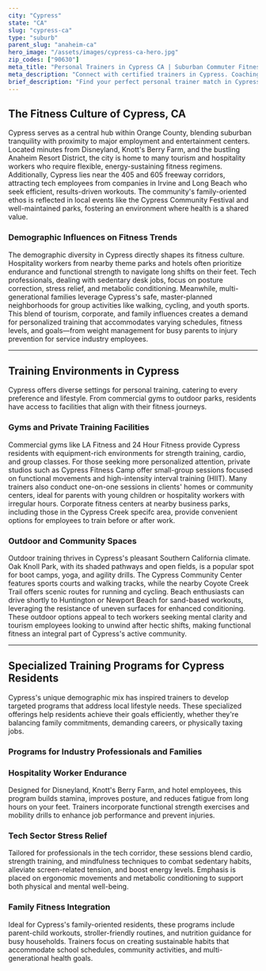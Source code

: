 ```yaml
---
city: "Cypress"
state: "CA"
slug: "cypress-ca"
type: "suburb"
parent_slug: "anaheim-ca"
hero_image: "/assets/images/cypress-ca-hero.jpg"
zip_codes: ["90630"]
meta_title: "Personal Trainers in Cypress CA | Suburban Commuter Fitness"
meta_description: "Connect with certified trainers in Cypress. Coaching focused on commuter schedules, family recreation centers, and accessible fitness solutions."
brief_description: "Find your perfect personal trainer match in Cypress, CA, where Orange County's active lifestyle meets community-focused fitness. Our service connects you with certified trainers who specialize in the unique needs of Cypress residents—from theme park employees at nearby Disneyland and Knott's Berry Farm seeking shift-work fitness solutions to tech professionals from the surrounding corporate corridors needing stress management workouts. Whether you prefer private home sessions, local gym training, or outdoor workouts at Oak Knoll Park, we match you with experts in weight loss, strength training, and sports-specific conditioning. Start achieving your fitness goals with a trainer who understands Cypress's family-oriented, diverse community today."
---
```

## The Fitness Culture of Cypress, CA

Cypress serves as a central hub within Orange County, blending suburban tranquility with proximity to major employment and entertainment centers. Located minutes from Disneyland, Knott's Berry Farm, and the bustling Anaheim Resort District, the city is home to many tourism and hospitality workers who require flexible, energy-sustaining fitness regimens. Additionally, Cypress lies near the 405 and 605 freeway corridors, attracting tech employees from companies in Irvine and Long Beach who seek efficient, results-driven workouts. The community's family-oriented ethos is reflected in local events like the Cypress Community Festival and well-maintained parks, fostering an environment where health is a shared value.

### Demographic Influences on Fitness Trends

The demographic diversity in Cypress directly shapes its fitness culture. Hospitality workers from nearby theme parks and hotels often prioritize endurance and functional strength to navigate long shifts on their feet. Tech professionals, dealing with sedentary desk jobs, focus on posture correction, stress relief, and metabolic conditioning. Meanwhile, multi-generational families leverage Cypress's safe, master-planned neighborhoods for group activities like walking, cycling, and youth sports. This blend of tourism, corporate, and family influences creates a demand for personalized training that accommodates varying schedules, fitness levels, and goals—from weight management for busy parents to injury prevention for service industry employees.

---

## Training Environments in Cypress

Cypress offers diverse settings for personal training, catering to every preference and lifestyle. From commercial gyms to outdoor parks, residents have access to facilities that align with their fitness journeys.

### Gyms and Private Training Facilities

Commercial gyms like LA Fitness and 24 Hour Fitness provide Cypress residents with equipment-rich environments for strength training, cardio, and group classes. For those seeking more personalized attention, private studios such as Cypress Fitness Camp offer small-group sessions focused on functional movements and high-intensity interval training (HIIT). Many trainers also conduct one-on-one sessions in clients' homes or community centers, ideal for parents with young children or hospitality workers with irregular hours. Corporate fitness centers at nearby business parks, including those in the Cypress Creek specifc area, provide convenient options for employees to train before or after work.

### Outdoor and Community Spaces

Outdoor training thrives in Cypress's pleasant Southern California climate. Oak Knoll Park, with its shaded pathways and open fields, is a popular spot for boot camps, yoga, and agility drills. The Cypress Community Center features sports courts and walking tracks, while the nearby Coyote Creek Trail offers scenic routes for running and cycling. Beach enthusiasts can drive shortly to Huntington or Newport Beach for sand-based workouts, leveraging the resistance of uneven surfaces for enhanced conditioning. These outdoor options appeal to tech workers seeking mental clarity and tourism employees looking to unwind after hectic shifts, making functional fitness an integral part of Cypress's active community.

---

## Specialized Training Programs for Cypress Residents

Cypress's unique demographic mix has inspired trainers to develop targeted programs that address local lifestyle needs. These specialized offerings help residents achieve their goals efficiently, whether they're balancing family commitments, demanding careers, or physically taxing jobs.

### Programs for Industry Professionals and Families

### Hospitality Worker Endurance

Designed for Disneyland, Knott's Berry Farm, and hotel employees, this program builds stamina, improves posture, and reduces fatigue from long hours on your feet. Trainers incorporate functional strength exercises and mobility drills to enhance job performance and prevent injuries.

### Tech Sector Stress Relief

Tailored for professionals in the tech corridor, these sessions blend cardio, strength training, and mindfulness techniques to combat sedentary habits, alleviate screen-related tension, and boost energy levels. Emphasis is placed on ergonomic movements and metabolic conditioning to support both physical and mental well-being.

### Family Fitness Integration

Ideal for Cypress's family-oriented residents, these programs include parent-child workouts, stroller-friendly routines, and nutrition guidance for busy households. Trainers focus on creating sustainable habits that accommodate school schedules, community activities, and multi-generational health goals.